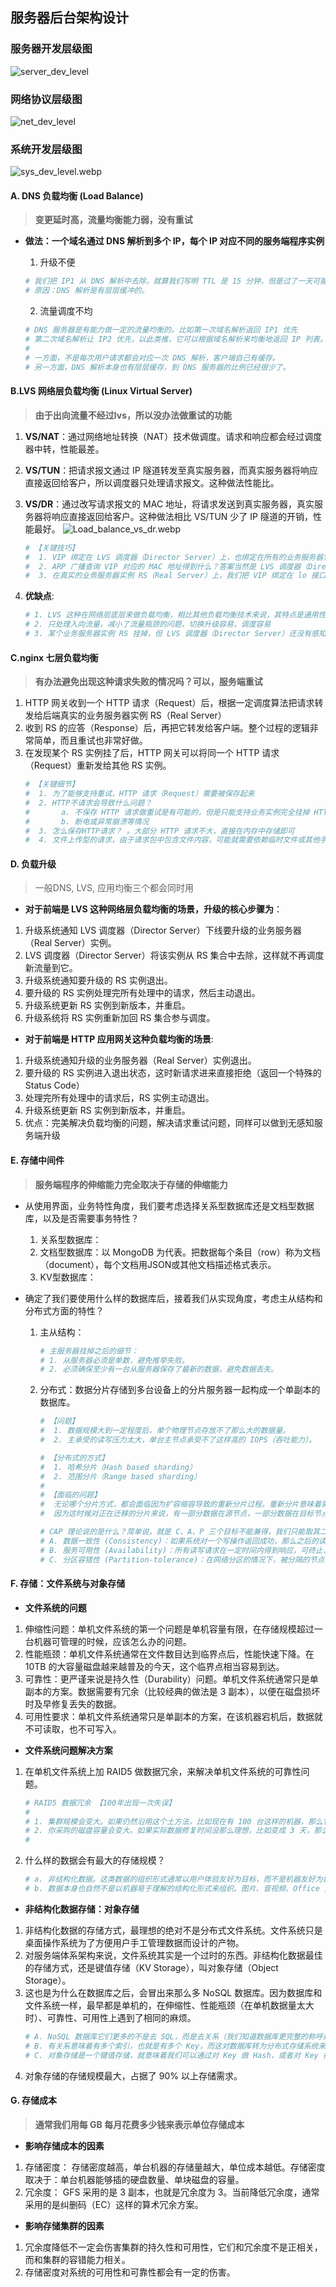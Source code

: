 ## **服务器后台架构设计**

### **服务器开发层级图**
![server_dev_level](server_dev_level.webp)

### **网络协议层级图**
![net_dev_level](./net_dev_level.webp)

### **系统开发层级图**
![sys_dev_level.webp](./sys_dev_level.webp)

#### **A. DNS 负载均衡 (Load Balance)**
> **变更延时高，流量均衡能力弱，没有重试**
- **做法：一个域名通过 DNS 解析到多个 IP，每个 IP 对应不同的服务端程序实例**
    1. 升级不便
    ```sh
    # 我们把 IP1 从 DNS 解析中去除，就算我们写明 TTL 是 15 分钟，但是过了一天可能都还稀稀拉拉有一些用户请求被发送到 IP1 这个实例。
    # 原因：DNS 解析是有层层缓冲的。
    ```

    2. 流量调度不均
    ```sh
    # DNS 服务器是有能力做一定的流量均衡的。比如第一次域名解析返回 IP1 优先
    # 第二次域名解析让 IP2 优先，以此类推，它可以根据域名解析来均衡地返回 IP 列表。但是域名解析均衡，并不代表真正的流量均衡。
    #
    # 一方面，不是每次用户请求都会对应一次 DNS 解析，客户端自己有缓存。
    # 另一方面，DNS 解析本身也有层层缓存，到 DNS 服务器的比例已经很少了。
    ```

#### **B.LVS 网络层负载均衡 (Linux Virtual Server)**
> **由于出向流量不经过lvs，所以没办法做重试的功能**
1. **VS/NAT**：通过网络地址转换（NAT）技术做调度。请求和响应都会经过调度器中转，性能最差。  
2. **VS/TUN**：把请求报文通过 IP 隧道转发至真实服务器，而真实服务器将响应直接返回给客户，所以调度器只处理请求报文。这种做法性能比。
3. **VS/DR**：通过改写请求报文的 MAC 地址，将请求发送到真实服务器，真实服务器将响应直接返回给客户。这种做法相比 VS/TUN 少了 IP 隧道的开销，性能最好。
    ![Load_balance_vs_dr.webp](./Load_balance_vs_dr.webp)
    ```sh
    # 【关键技巧】
    #  1. VIP 绑定在 LVS 调度器（Director Server）上，也绑定在所有的业务服务器实例 RS（Real Server）上，所以我们把它叫做虚拟 IP（Virtual IP）。
    #  2. ARP 广播查询 VIP 对应的 MAC 地址得到什么？答案当然是 LVS 调度器（Director Server）。
    #  3. 在真实的业务服务器实例 RS（Real Server）上，我们把 VIP 绑定在 lo 接口上，并对 ARP 请求作了抑制，这样就避免了 IP 冲突。
    ```

4. **优缺点**: 
    ```sh
    # 1. LVS 这种在网络层底层来做负载均衡，相比其他负载均衡技术来说，其特点是通用性强、性能优势高。
    # 2. 只处理入向流量，减小了流量瓶颈的问题，切换升级容易，调度容易
    # 3. 某个业务服务器实例 RS 挂掉，但 LVS 调度器（Director Server）还没有感知到，在这个短周期内转发到该实例的请求都会失败。这样的失败只能依赖客户端重试来解决。
    ```

#### **C.nginx 七层负载均衡**
> **有办法避免出现这种请求失败的情况吗？可以，服务端重试**
1. HTTP 网关收到一个 HTTP 请求（Request）后，根据一定调度算法把请求转发给后端真实的业务服务器实例 RS（Real Server）
2. 收到 RS 的应答（Response）后，再把它转发给客户端。整个过程的逻辑非常简单，而且重试也非常好做。
3. 在发现某个 RS 实例挂了后，HTTP 网关可以将同一个 HTTP 请求（Request）重新发给其他 RS 实例。
    ```sh
    # 【关键细节】
    #  1. 为了能够支持重试，HTTP 请求（Request）需要被保存起来
    #  2. HTTP不请求会导致什么问题？ 
    #       a. 不保存 HTTP 请求做重试是有可能的，但是只能支持业务实例完全挂掉 HTTP 请求一个字节都没发过去的场景。
    #       b. 断电或异常崩溃等情况
    #  3. 怎么保存HTTP请求？ 。大部分 HTTP 请求不大，直接在内存中存储即可
    #  4. 文件上传型的请求，由于请求包中包含文件内容，可能就需要依赖临时文件或其他手段来保存 HTTP 请求。
    ```

#### **D. 负载升级**
> 一般DNS, LVS, 应用均衡三个都会同时用
-  **对于前端是 LVS 这种网络层负载均衡的场景，升级的核心步骤为**：
1. 升级系统通知 LVS 调度器（Director Server）下线要升级的业务服务器（Real Server）实例。
2. LVS 调度器（Director Server）将该实例从 RS 集合中去除，这样就不再调度新流量到它。
3. 升级系统通知要升级的 RS 实例退出。
4. 要升级的 RS 实例处理完所有处理中的请求，然后主动退出。
5. 升级系统更新 RS 实例到新版本，并重启。
6. 升级系统将 RS 实例重新加回 RS 集合参与调度。

- **对于前端是 HTTP 应用网关这种负载均衡的场景**:
1. 升级系统通知升级的业务服务器（Real Server）实例退出。
2. 要升级的 RS 实例进入退出状态，这时新请求进来直接拒绝（返回一个特殊的 Status Code）
3. 处理完所有处理中的请求后，RS 实例主动退出。
4. 升级系统更新 RS 实例到新版本，并重启。
5. 优点：完美解决负载均衡的问题，解决请求重试问题，同样可以做到无感知服务端升级

#### **E. 存储中间件**
> **服务端程序的伸缩能力完全取决于存储的伸缩能力**
- 从使用界面，业务特性角度，我们要考虑选择关系型数据库还是文档型数据库，以及是否需要事务特性？
    1. 关系型数据库：
    2. 文档型数据库：以 MongoDB 为代表。把数据每个条目（row）称为文档（document），每个文档用JSON或其他文档描述格式表示。
    3. KV型数据库： 

- 确定了我们要使用什么样的数据库后，接着我们从实现角度，考虑主从结构和分布式方面的特性？
    1. 主从结构：
        ```sh 
        # 主服务器挂掉之后的细节：
        # 1. 从服务器必须是单数，避免推举失败。
        # 2. 必须确保至少有一台从服务器保存了最新的数据，避免数据丢失。
        ```

    2. 分布式：数据分片存储到多台设备上的分片服务器一起构成一个单副本的数据库。
        ```sh
        # 【问题】
        #  1. 数据规模大到一定程度后，单个物理节点存放不了那么大的数据量。
        #  2. 主承受的读写压力太大，单台主节点承受不了这样高的 IOPS（吞吐能力）。
        ```
        ```sh
        # 【分布式的方式】
        #  1. 哈希分片（Hash based sharding）
        #  2. 范围分片（Range based sharding）
        #
        # 【面临的问题】
        #  无论哪个分片方式，都会面临因为扩容缩容导致的重新分片过程。重新分片意味着需要做数据的搬迁。数据迁移阶段对数据访问的持续有不低的挑战
        #  因为这时候对正在迁移的分片来说，有一部分数据在源节点，一部分数据在目标节点。
        ```
        ```sh
        # CAP 理论说的是什么？简单说，就是 C、A、P 三个目标不能兼得，我们只能取其二。
        # A. 数据一致性 (Consistency)：如果系统对一个写操作返回成功，那么之后的读请求都必须读到这个新数据,么所有读操作都不能读到这个数据
        # B. 服务可用性 (Availability)：所有读写请求在一定时间内得到响应，可终止、不会一直等待。
        # C. 分区容错性 (Partition-tolerance)：在网络分区的情况下，被分隔的节点仍能正常对外服务。
        ```












































#### **F. 存储：文件系统与对象存储**
- **文件系统的问题**
1. 伸缩性问题：单机文件系统的第一个问题是单机容量有限，在存储规模超过一台机器可管理的时候，应该怎么办的问题。
2. 性能瓶颈：单机文件系统通常在文件数目达到临界点后，性能快速下降。在 10TB 的大容量磁盘越来越普及的今天，这个临界点相当容易到达。
3. 可靠性：更严谨来说是持久性（Durability）问题。单机文件系统通常只是单副本的方案。数据需要有冗余（比较经典的做法是 3 副本），以便在磁盘损坏时及早修复丢失的数据。
4. 可用性要求：单机文件系统通常只是单副本的方案，在该机器宕机后，数据就不可读取，也不可写入。

- **文件系统问题解决方案**
1. 在单机文件系统上加 RAID5 做数据冗余，来解决单机文件系统的可靠性问题。
    ```sh
    # RAID5 数据冗余 【100年出现一次失误】
    #
    # 1. 集群规模会变大。如果仍然沿用这个土方法，比如现在有 100 台这样的机器，那么它就会变成 1 年就丢失一次数据。
    # 2. 你采购的磁盘容量会变大。如果实际数据修复时间没那么理想，比如变成 3 天，那么单机的可靠性就直降至 4 年丢失一次数据。100 台这样的机器就会是 15 天就丢失一次数据。
    #
    ```

2. 什么样的数据会有最大的存储规模？
    ```sh
    # a. 非结构化数据。这类数据的组织形式通常以用户体验友好为目标，而不是机器友好为目标。
    # b. 数据本身也自然不是以机器易于理解的结构化形式来组织。图片、音视频、Office 文档等多媒体文件，就是比较典型的非结构化数据。互联网上 90% 以上传输的数据量都是非结构化数据。
    ```





- **非结构化数据存储：对象存储**
1. 非结构化数据的存储方式，最理想的绝对不是分布式文件系统。文件系统只是桌面操作系统为了方便用户手工管理数据而设计的产物。
2. 对服务端体系架构来说，文件系统其实是一个过时的东西。非结构化数据最佳的存储方式，还是键值存储（KV Storage），叫对象存储（Object Storage）。
3. 这也是为什么在数据库之后，会冒出来那么多 NoSQL 数据库。因为数据库和文件系统一样，最早都是单机的，在伸缩性、性能瓶颈（在单机数据量太大时）、可靠性、可用性上遇到了相同的麻烦。
    ```sh
    # A. NoSQL 数据库它们更多的不是去 SQL，而是去关系（我们知道数据库更完整的称呼是关系型数据库）。
    # B. 有关系意味着有多个索引，也就是有多个 Key，而这对数据库转为分布式存储系统来说非常不利。
    # C. 对象存储是一个键值存储，就意味着我们可以通过对 Key 做 Hash，或者对 Key 按 Key Range 做分区，让请求快速定位到特定某一台存储机器上，从而转化为单机问题。
    ```
4. 对象存储的存储规模最大，占据了 90% 以上存储需求。

#### **G. 存储成本**
> **通常我们用每 GB 每月花费多少钱来表示单位存储成本**
- **影响存储成本的因素**
1. 存储密度： 存储密度越高，单台机器的存储量越大，单位成本越低。存储密度取决于：单台机器能够插的硬盘数量、单块磁盘的容量。
2. 冗余度： GFS 采用的是 3 副本，也就是冗余度为 3。当前降低冗余度，通常采用的是纠删码（EC）这样的算术冗余方案。
 
- **影响存储集群的因素**
1. 冗余度降低不一定会伤害集群的持久性和可用性，它们和冗余度不是正相关，而和集群的容错能力相关。
2. 存储密度对系统的可用性和可靠性都会有一定的伤害。
